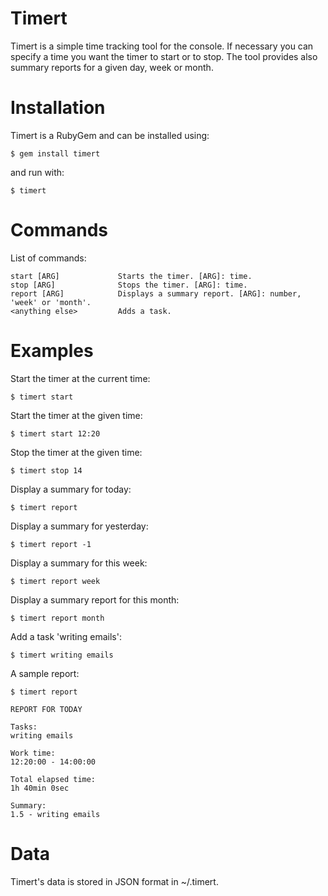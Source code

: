 # Timert

Timert is a simple time tracking tool for the console.
If necessary you can specify a time you want the timer to start or to stop. The tool provides also summary reports for a given day, week or month.

# Installation

Timert is a RubyGem and can be installed using:

``` shell
$ gem install timert
```

and run with:

``` shell
$ timert
```

# Commands

List of commands:

``` shell
start [ARG]             Starts the timer. [ARG]: time.
stop [ARG]              Stops the timer. [ARG]: time.
report [ARG]            Displays a summary report. [ARG]: number, 'week' or 'month'.
<anything else>         Adds a task.
```

# Examples

Start the timer at the current time:

``` shell
$ timert start
```


Start the timer at the given time:

``` shell
$ timert start 12:20
```


Stop the timer at the given time:

``` shell
$ timert stop 14
```


Display a summary for today:

``` shell
$ timert report
```

Display a summary for yesterday:

``` shell
$ timert report -1
```


Display a summary for this week:

``` shell
$ timert report week
```


Display a summary report for this month:

``` shell
$ timert report month
```


Add a task 'writing emails':

``` shell
$ timert writing emails
```


A sample report:

``` shell
$ timert report

REPORT FOR TODAY

Tasks:
writing emails

Work time:
12:20:00 - 14:00:00

Total elapsed time:
1h 40min 0sec

Summary:
1.5 - writing emails
```

# Data
Timert's data is stored in JSON format in ~/.timert.
